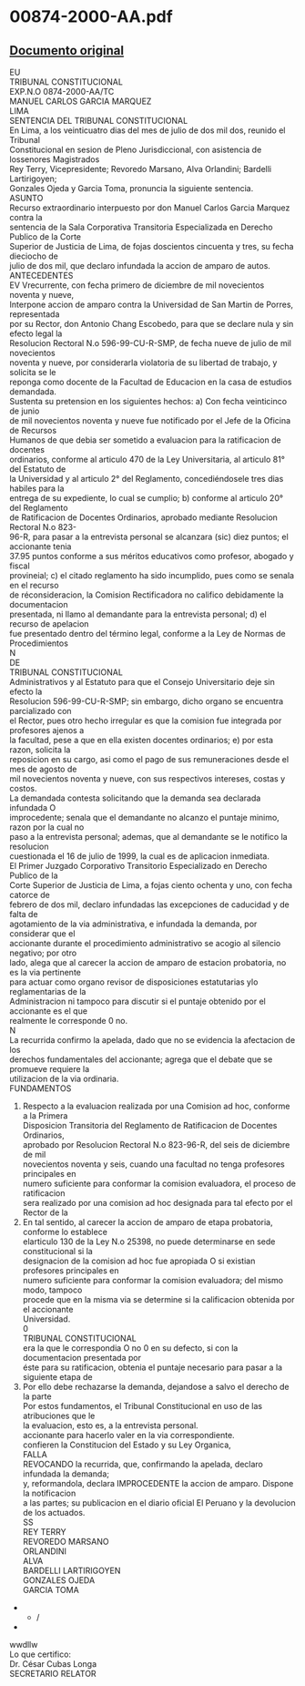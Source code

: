
00874-2000-AA.pdf
=================
  
[Documento original](https://tc.gob.pe/jurisprudencia/2002/00874-2000-AA.pdf)  
---  
EU  
TRIBUNAL CONSTITUCIONAL  
EXP.N.O 0874-2000-AA/TC  
MANUEL CARLOS GARCIA MARQUEZ  
LIMA  
SENTENCIA DEL TRIBUNAL CONSTITUCIONAL  
En Lima, a los veinticuatro dias del mes de julio de dos mil dos, reunido el Tribunal  
Constitucional en sesion de Pleno Jurisdiccional, con asistencia de lossenores Magistrados  
Rey Terry, Vicepresidente; Revoredo Marsano, Alva Orlandini; Bardelli Lartirigoyen;  
Gonzales Ojeda y Garcia Toma, pronuncia la siguiente sentencia.  
ASUNTO  
Recurso extraordinario interpuesto por don Manuel Carlos Garcia Marquez contra la  
sentencia de la Sala Corporativa Transitoria Especializada en Derecho Publico de la Corte  
Superior de Justicia de Lima, de fojas doscientos cincuenta y tres, su fecha dieciocho de  
julio de dos mil, que declaro infundada la accion de amparo de autos.  
ANTECEDENTES  
EV Vrecurrente, con fecha primero de diciembre de mil novecientos noventa y nueve,  
Interpone accion de amparo contra la Universidad de San Martin de Porres, representada  
por su Rector, don Antonio Chang Escobedo, para que se declare nula y sin efecto legal la  
Resolucion Rectoral N.o 596-99-CU-R-SMP, de fecha nueve de julio de mil novecientos  
noventa y nueve, por considerarla violatoria de su libertad de trabajo, y solicita se le  
reponga como docente de la Facultad de Educacion en la casa de estudios demandada.  
Sustenta su pretension en los siguientes hechos: a) Con fecha veinticinco de junio  
de mil novecientos noventa y nueve fue notificado por el Jefe de la Oficina de Recursos  
Humanos de que debia ser sometido a evaluacion para la ratificacion de docentes  
ordinarios, conforme al articulo 470 de la Ley Universitaria, al articulo 81° del Estatuto de  
la Universidad y al articulo 2° del Reglamento, concediéndosele tres dias habiles para la  
entrega de su expediente, lo cual se cumplio; b) conforme al articulo 20° del Reglamento  
de Ratificacion de Docentes Ordinarios, aprobado mediante Resolucion Rectoral N.o 823-  
96-R, para pasar a la entrevista personal se alcanzara (sic) diez puntos; el accionante tenia  
37.95 puntos conforme a sus méritos educativos como profesor, abogado y fiscal  
provineial; c) el citado reglamento ha sido incumplido, pues como se senala en el recurso  
de réconsideracion, la Comision Rectificadora no califico debidamente la documentacion  
presentada, ni llamo al demandante para la entrevista personal; d) el recurso de apelacion  
fue presentado dentro del término legal, conforme a la Ley de Normas de Procedimientos  
N  
DE  
TRIBUNAL CONSTITUCIONAL  
Administrativos y al Estatuto para que el Consejo Universitario deje sin efecto la  
Resolucion 596-99-CU-R-SMP; sin embargo, dicho organo se encuentra parcializado con  
el Rector, pues otro hecho irregular es que la comision fue integrada por profesores ajenos a  
la facultad, pese a que en ella existen docentes ordinarios; e) por esta razon, solicita la  
reposicion en su cargo, asi como el pago de sus remuneraciones desde el mes de agosto de  
mil novecientos noventa y nueve, con sus respectivos intereses, costas y costos.  
La demandada contesta solicitando que la demanda sea declarada infundada O  
improcedente; senala que el demandante no alcanzo el puntaje minimo, razon por la cual no  
paso a la entrevista personal; ademas, que al demandante se le notifico la resolucion  
cuestionada el 16 de julio de 1999, la cual es de aplicacion inmediata.  
El Primer Juzgado Corporativo Transitorio Especializado en Derecho Publico de la  
Corte Superior de Justicia de Lima, a fojas ciento ochenta y uno, con fecha catorce de  
febrero de dos mil, declaro infundadas las excepciones de caducidad y de falta de  
agotamiento de la via administrativa, e infundada la demanda, por considerar que el  
accionante durante el procedimiento administrativo se acogio al silencio negativo; por otro  
lado, alega que al carecer la accion de amparo de estacion probatoria, no es la via pertinente  
para actuar como organo revisor de disposiciones estatutarias ylo reglamentarias de la  
Administracion ni tampoco para discutir si el puntaje obtenido por el accionante es el que  
realmente le corresponde 0 no.  
N  
La recurrida confirmo la apelada, dado que no se evidencia la afectacion de los  
derechos fundamentales del accionante; agrega que el debate que se promueve requiere la  
utilizacion de la via ordinaria.  
FUNDAMENTOS  
1. Respecto a la evaluacion realizada por una Comision ad hoc, conforme a la Primera  
Disposicion Transitoria del Reglamento de Ratificacion de Docentes Ordinarios,  
aprobado por Resolucion Rectoral N.o 823-96-R, del seis de diciembre de mil  
novecientos noventa y seis, cuando una facultad no tenga profesores principales en  
numero suficiente para conformar la comision evaluadora, el proceso de ratificacion  
sera realizado por una comision ad hoc designada para tal efecto por el Rector de la  
2. En tal sentido, al carecer la accion de amparo de etapa probatoria, conforme lo establece  
elarticulo 130 de la Ley N.o 25398, no puede determinarse en sede constitucional si la  
designacion de la comision ad hoc fue apropiada O si existian profesores principales en  
numero suficiente para conformar la comision evaluadora; del mismo modo, tampoco  
procede que en la misma via se determine si la calificacion obtenida por el accionante  
Universidad.  
0  
TRIBUNAL CONSTITUCIONAL  
era la que le correspondia O no 0 en su defecto, si con la documentacion presentada por  
éste para su ratificacion, obtenia el puntaje necesario para pasar a la siguiente etapa de  
3. Por ello debe rechazarse la demanda, dejandose a salvo el derecho de la parte  
Por estos fundamentos, el Tribunal Constitucional en uso de las atribuciones que le  
la evaluacion, esto es, a la entrevista personal.  
accionante para hacerlo valer en la via correspondiente.  
confieren la Constitucion del Estado y su Ley Organica,  
FALLA  
REVOCANDO la recurrida, que, confirmando la apelada, declaro infundada la demanda;  
y, reformandola, declara IMPROCEDENTE la accion de amparo. Dispone la notificacion  
a las partes; su publicacion en el diario oficial El Peruano y la devolucion de los actuados.  
SS  
REY TERRY  
REVOREDO MARSANO  
ORLANDINI  
ALVA  
BARDELLI LARTIRIGOYEN  
GONZALES OJEDA  
GARCIA TOMA  
- - /  
-  
wwdllw  
Lo que certifico:  
Dr. César Cubas Longa  
SECRETARIO RELATOR